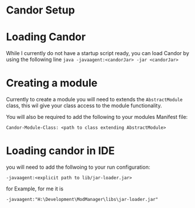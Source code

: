 # Candor Setup

# Loading Candor
While I currently do not have a startup script ready, you can load Candor by using the following line
`java -javaagent:<candorJar> -jar <candorJar>`

# Creating a module
Currently to create a module you will need to extends the `AbstractModule` class,
this wil give your class access to the module functionality.

You will also be required to add the following to your modules Manifest file:

`Candor-Module-Class: <path to class extending AbstractModule>`

# Loading candor in IDE
you will need to add the follwoing to your run configuration:

`-javaagent:<explicit path to lib/jar-loader.jar>`

for Example, for me it is 

`-javaagent:"H:\Development\ModManager\libs\jar-loader.jar"`